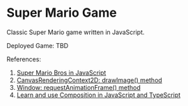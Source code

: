 # Super Mario Game

Classic Super Mario game written in JavaScript.

Deployed Game: TBD

References:

1. [Super Mario Bros in JavaScript](https://youtube.com/playlist?list=PLS8HfBXv9ZWWe8zXrViYbIM2Hhylx8DZx&si=5HTGr9GR1zUIh8JW)
2. [CanvasRenderingContext2D: drawImage() method](https://developer.mozilla.org/en-US/docs/Web/API/CanvasRenderingContext2D/drawImage)
3. [Window: requestAnimationFrame() method](https://developer.mozilla.org/en-US/docs/Web/API/window/requestAnimationFrame)
4. [Learn and use Composition in JavaScript and TypeScript](https://dev.to/itnext/learn-and-use-composition-in-javascript-and-typescript-3f17)
